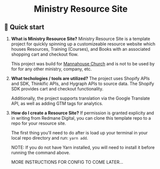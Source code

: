 <h1 align="center">
  Ministry Resource Site
</h1>

## 🚀 Quick start

1.  **What is Ministry Resource Site?**
    Ministry Resource Site is a template project for quickly spinning up a customizeable resource website which houses Resources, Training (Courses), and Books with an associated shopping cart and checkout flow.

    This project was build for [Mannahouse Church](https://mannahouse.church) and is not to be used by for for any other ministry, company, etc.

2. **What techologies / tools are utilized?**
    The project uses Shopify APIs and SDK, Thinkific APIs, and Hygraph APIs to source data. The Shopify SDK provides cart and checkout functionality.

    Additionally, the project supports translation via the Google Translate API, as well as adding GTM tags for analytics.

3. **How do I create a Resource Site?**
    If permission is granted explicity and in writing from Redmane Digital, you can clone this template repo to a repo for your resource site.

    The first thing you'll need to do after is load up your terminal in your local repo directory and run: `yarn add`.

    NOTE: If you do not have Yarn installed, you will need to install it before running the command above.

    MORE INSTRUCTIONS FOR CONFIG TO COME LATER...
